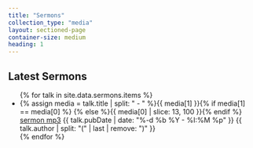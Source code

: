 ```yaml
---
title: "Sermons"
collection_type: "media"
layout: sectioned-page
container-size: medium
heading: 1
---
```


## Latest Sermons
<ul>
  {% for talk in site.data.sermons.items %}
    <li>{% assign media = talk.title | split: " - " %}{{ media[1] }}{% if media[1] == media[0] %} {% else %}{{ media[0] | slice: 13, 100 }}{% endif %} <a href="{{ talk.enclosure.link }}">sermon mp3</a> {{ talk.pubDate | date: "%-d %b %Y - %I:%M %p" }} {{ talk.author | split: "(" | last | remove: ")" }}</li>
  {% endfor %}    
</ul>
